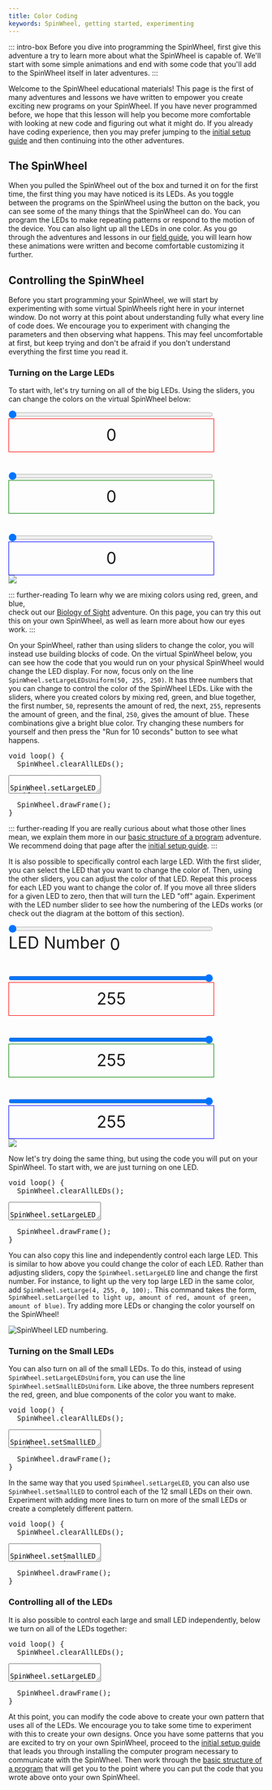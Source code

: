 ```yaml
---
title: Color Coding
keywords: SpinWheel, getting started, experimenting
---
```


<link rel="stylesheet" href="/simspinwheel/simspinwheel.css">
<script src='/simspinwheel/simspinwheel.js'></script>

::: intro-box
Before you dive into programming the SpinWheel, 
first give this adventure a try to learn more about what the SpinWheel is capable of.
We'll start with some simple animations
and end with some code that you'll add to the SpinWheel itself in later adventures.
:::

Welcome to the SpinWheel educational materials! 
This page is the first of many adventures and lessons we have written
to empower you create exciting new programs on your SpinWheel.
If you have never programmed before, 
we hope that this lesson will help you become more comfortable 
with looking at new code and figuring out what it might do.
If you already have coding experience, 
then you may prefer jumping to the [initial setup guide](/quickstart)
and then continuing into the other adventures.


## The SpinWheel

When you pulled the SpinWheel out of the box and turned it on for the first time,
the first thing you may have noticed is its LEDs. 
As you toggle between the programs on the SpinWheel using the button on the back,
you can see some of the many things that the SpinWheel can do.
You can program the LEDs to make repeating patterns or respond to the motion of the device.
You can also light up all the LEDs in one color. 
As you go through the adventures and lessons in our [field guide](/book), 
you will learn how these animations were written and become comfortable customizing it further.

## Controlling the SpinWheel

Before you start programming your SpinWheel, 
we will start by experimenting with some virtual SpinWheels
right here in your internet window.
Do not worry at this point about understanding fully what 
every line of code does.
We encourage you to experiment with changing the parameters
and then observing what happens.
This may feel uncomfortable at first,
but keep trying and don't be afraid if you don't understand
everything the first time you read it.

### Turning on the Large LEDs

To start with, let's try turning on all of the big LEDs.
Using the sliders, you can change the colors
on the virtual SpinWheel below:

<!--WARNING: This really abuses the virtual spinwheel code. Here be dragons... and bugs...-->
<style>
.colortests {
  font-size: 2rem;
  text-shadow:
    -1px -1px 0 white,
    1px -1px 0  white,
    -1px 1px 0  white,
    1px 1px 0   white;
}
.colortests input {
  width: 80%;
  margin: 0;
}
.colortests span {
  display: inline-block;
  text-align: center;
  vertical-align: middle;
}
.colortests .vis {
  width: 80%;
  height: 2em;
  line-height: 2em;
  border: solid 1px;
}
.redshow {border-color: red !important;}
.greenshow {border-color: green !important;}
.blueshow {border-color: blue !important;}
</style>
<div id="first-color" class="ssw-container ssw-skip">
<div class="ssw-code">
<div class="colortests">
<div><input type="range" min="0" max="255" value="0" class="red"><br><span class="vis redshow">0</span><br><br><input type="range" min="0" max="255" value="0" class="green"><br><span class="vis greenshow">0</span><br><br><input type="range" min="0" max="255" value="0" class="blue"><br><span class="vis blueshow">0</span></div>
<script>
var firstcolornode = document.getElementById("first-color");
function changeColor(){
  var r = firstcolornode.getElementsByClassName("red")[0].value;
  var g = firstcolornode.getElementsByClassName("green")[0].value;
  var b = firstcolornode.getElementsByClassName("blue")[0].value;
  var col =`rgb(${r},${g},${b})`;
  for (let led of firstcolornode.getElementsByClassName("ssw-large-led")) {
    led.style["background-color"]=col;
  }
  firstcolornode.getElementsByClassName("redshow")[0].innerHTML=r;
  firstcolornode.getElementsByClassName("redshow")[0].style["background-color"]=`rgb(${r},0,0)`;
  firstcolornode.getElementsByClassName("greenshow")[0].innerHTML=g;
  firstcolornode.getElementsByClassName("greenshow")[0].style["background-color"]=`rgb(0,${g},0)`;
  firstcolornode.getElementsByClassName("blueshow")[0].innerHTML=b;
  firstcolornode.getElementsByClassName("blueshow")[0].style["background-color"]=`rgb(0,0,${b})`;
}
firstcolornode.getElementsByClassName("red")[0].oninput = changeColor;
firstcolornode.getElementsByClassName("green")[0].oninput = changeColor;
firstcolornode.getElementsByClassName("blue")[0].oninput = changeColor;
changeColor();
</script>
</div>
</div>
<div class="ssw-vis-out" style="width: 200px;">
<div class="ssw-vis">
<div>
<img src="/simspinwheel/spinwheel_invertgray.png">
<div class="ssw-large-led ssw-large-led0"></div>
<div class="ssw-large-led ssw-large-led1"></div>
<div class="ssw-large-led ssw-large-led2"></div>
<div class="ssw-large-led ssw-large-led3"></div>
<div class="ssw-large-led ssw-large-led4"></div>
<div class="ssw-large-led ssw-large-led5"></div>
<div class="ssw-large-led ssw-large-led6"></div>
<div class="ssw-large-led ssw-large-led7"></div>
<div class="ssw-small-led ssw-small-led0"></div>
<div class="ssw-small-led ssw-small-led1"></div>
<div class="ssw-small-led ssw-small-led2"></div>
<div class="ssw-small-led ssw-small-led3"></div>
<div class="ssw-small-led ssw-small-led4"></div>
<div class="ssw-small-led ssw-small-led5"></div>
<div class="ssw-small-led ssw-small-led6"></div>
<div class="ssw-small-led ssw-small-led7"></div>
<div class="ssw-small-led ssw-small-led8"></div>
<div class="ssw-small-led ssw-small-led9"></div>
<div class="ssw-small-led ssw-small-led10"></div>
<div class="ssw-small-led ssw-small-led11"></div>
</div>
</div>
</div>
</div>



::: further-reading
To learn why we are mixing colors using red, green, and blue,  
check out our [Biology of Sight](/sight) adventure.
On this page, you can try this out this on your own SpinWheel, 
as well as learn more about how our eyes work.
::: 

On your SpinWheel, rather than using sliders to change the color, 
you will instead use building blocks of code.
On the virtual SpinWheel below, you can see how the code that you
would run on your physical SpinWheel would change the LED display.
For now, focus only on the line `SpinWheel.setLargeLEDsUniform(50, 255, 250)`.
It has three numbers that you can change to control the color of the SpinWheel LEDs. 
Like with the sliders, where you created colors by mixing red, green, and blue together,
the first number, `50`, represents the amount of red, 
the next, `255`, represents the amount of green, 
and the final, `250`, gives the amount of blue.
These combinations give a bright blue color.
Try changing these numbers for yourself 
and then press the "Run for 10 seconds" button to see what happens.

<!-- fast timer -->
<div class="ssw-codecontent" markdown=0>
<pre class="ssw-codeblock">
void loop() {
  SpinWheel.clearAllLEDs();
</pre>
<textarea class="ssw-codeblock">
  SpinWheel.setLargeLEDsUniform(50, 255, 250);
</textarea>
<pre class="ssw-codeblock">
  SpinWheel.drawFrame();
}
</pre>
</div>

::: further-reading
If you are really curious about what those other lines mean, 
we explain them more in our [basic structure of a program](basics) adventure.
We recommend doing that page after the [initial setup guide](/quickstart).
:::

It is also possible to specifically control each large LED. With the first slider, you can select the LED that you want to change the color of. Then, using the other sliders, you can adjust the color of that LED. Repeat this process for each LED you want to change the color of. If you move all three sliders for a given LED to zero, then that will turn the LED "off" again. Experiment with the LED number slider to see how the numbering of the LEDs works (or check out the diagram at the bottom of this section).

<!--WARNING: This really abuses the virtual spinwheel code. Here be dragons... and bugs...-->
<div id="second-color" class="ssw-container ssw-skip">
<div class="ssw-code">
<div class="colortests">
<div><input type="range" min="0" max="7" value="0" class="number"><br>LED Number <span class="numshow">0</span><br><br><input type="range" min="0" max="255" value="255" class="red"><br><span class="vis redshow">255</span><br><br><input type="range" min="0" max="255" value="255" class="green"><br><span class="vis greenshow">255</span><br><br><input type="range" min="0" max="255" value="255" class="blue"><br><span class="vis blueshow">255</span></div>
<script>
var secondcolornode = document.getElementById("second-color");
function changeSingleColor(){
  var n = secondcolornode.getElementsByClassName("number")[0].value;
  var r = secondcolornode.getElementsByClassName("red")[0].value;
  var g = secondcolornode.getElementsByClassName("green")[0].value;
  var b = secondcolornode.getElementsByClassName("blue")[0].value;
  var col =`rgb(${r},${g},${b})`;
  secondcolornode.getElementsByClassName(`ssw-large-led${n}`)[0].style["background-color"]=col;
  secondcolornode.getElementsByClassName("numshow")[0].innerHTML=n;
  secondcolornode.getElementsByClassName("redshow")[0].innerHTML=r;
  secondcolornode.getElementsByClassName("redshow")[0].style["background-color"]=`rgb(${r},0,0)`;
  secondcolornode.getElementsByClassName("greenshow")[0].innerHTML=g;
  secondcolornode.getElementsByClassName("greenshow")[0].style["background-color"]=`rgb(0,${g},0)`;
  secondcolornode.getElementsByClassName("blueshow")[0].innerHTML=b;
  secondcolornode.getElementsByClassName("blueshow")[0].style["background-color"]=`rgb(0,0,${b})`;
}
function changeSingleColorNumber(){
  var n = secondcolornode.getElementsByClassName("number")[0].value;
  secondcolornode.getElementsByClassName("numshow")[0].innerHTML=n;
}
secondcolornode.getElementsByClassName("number")[0].oninput = changeSingleColorNumber;
secondcolornode.getElementsByClassName("red")[0].oninput = changeSingleColor;
secondcolornode.getElementsByClassName("green")[0].oninput = changeSingleColor;
secondcolornode.getElementsByClassName("blue")[0].oninput = changeSingleColor;
changeSingleColor();
</script>
</div>
</div>
<div class="ssw-vis-out" style="width: 200px;">
<div class="ssw-vis">
<div>
<img src="/simspinwheel/spinwheel_invertgray.png">
<div class="ssw-large-led ssw-large-led0"></div>
<div class="ssw-large-led ssw-large-led1"></div>
<div class="ssw-large-led ssw-large-led2"></div>
<div class="ssw-large-led ssw-large-led3"></div>
<div class="ssw-large-led ssw-large-led4"></div>
<div class="ssw-large-led ssw-large-led5"></div>
<div class="ssw-large-led ssw-large-led6"></div>
<div class="ssw-large-led ssw-large-led7"></div>
<div class="ssw-small-led ssw-small-led0"></div>
<div class="ssw-small-led ssw-small-led1"></div>
<div class="ssw-small-led ssw-small-led2"></div>
<div class="ssw-small-led ssw-small-led3"></div>
<div class="ssw-small-led ssw-small-led4"></div>
<div class="ssw-small-led ssw-small-led5"></div>
<div class="ssw-small-led ssw-small-led6"></div>
<div class="ssw-small-led ssw-small-led7"></div>
<div class="ssw-small-led ssw-small-led8"></div>
<div class="ssw-small-led ssw-small-led9"></div>
<div class="ssw-small-led ssw-small-led10"></div>
<div class="ssw-small-led ssw-small-led11"></div>
</div>
</div>
</div>
</div>

Now let's try doing the same thing, 
but using the code you will put on your SpinWheel.
To start with, we are just turning on one LED.

<!-- fast timer -->
<div class="ssw-codecontent" markdown=0>
<pre class="ssw-codeblock">
void loop() {
  SpinWheel.clearAllLEDs();
</pre>
<textarea class="ssw-codeblock">
  SpinWheel.setLargeLED(0, 255, 0, 100);
</textarea>
<pre class="ssw-codeblock">
  SpinWheel.drawFrame();
}
</pre>
</div>

You can also copy this line and independently control each large LED.
This is similar to how above you could change the color of each LED.
Rather than adjusting sliders, copy the `SpinWheel.setLargeLED` line 
and change the first number. For instance, to light up the very top large LED
in the same color, add `SpinWheel.setLarge(4, 255, 0, 100);`.
This command takes the form, 
`SpinWheel.setLarge(led to light up, amount of red, amount of green, amount of blue)`.
Try adding more LEDs or changing the color yourself on the SpinWheel!

![SpinWheel LED numbering.](/images/spinwheel_with_numbers.png "SpinWheel LED numbering")

### Turning on the Small LEDs

You can also turn on all of the small LEDs.
To do this, instead of using `SpinWheel.setLargeLEDsUniform`, 
you can use the line  
`SpinWheel.setSmallLEDsUniform`.
Like above, the three numbers represent the red, green, and blue 
components of the color you want to make.

<!-- fast timer -->
<div class="ssw-codecontent" markdown=0>
<pre class="ssw-codeblock">
void loop() {
  SpinWheel.clearAllLEDs();
</pre>
<textarea class="ssw-codeblock">
  SpinWheel.setSmallLEDsUniform(0, 200, 255);
</textarea>
<pre class="ssw-codeblock">
  SpinWheel.drawFrame();
}
</pre>
</div>

In the same way that you used `SpinWheel.setLargeLED`, 
you can also use `SpinWheel.setSmallLED` to control 
each of the 12 small LEDs on their own.
Experiment with adding more lines to turn on more of the small LEDs
or create a completely different pattern.

<!-- fast timer -->
<div class="ssw-codecontent" markdown=0>
<pre class="ssw-codeblock">
void loop() {
  SpinWheel.clearAllLEDs();
</pre>
<textarea class="ssw-codeblock">
  SpinWheel.setSmallLED(2, 0, 255, 0);
  SpinWheel.setSmallLED(5, 0, 255, 0);
  SpinWheel.setSmallLED(8, 0, 255, 0);
  SpinWheel.setSmallLED(11, 0, 255, 0);
</textarea>
<pre class="ssw-codeblock">
  SpinWheel.drawFrame();
}
</pre>
</div>


### Controlling all of the LEDs 

It is also possible to control each large and small LED independently,
below we turn on all of the LEDs together:

<!-- fast timer -->
<div class="ssw-codecontent" markdown=0>
<pre class="ssw-codeblock">
void loop() {
  SpinWheel.clearAllLEDs();
</pre>
<textarea class="ssw-codeblock">
  SpinWheel.setLargeLED(0, 255, 250, 0);
  SpinWheel.setLargeLED(2, 255, 250, 0);
  SpinWheel.setLargeLED(5, 255, 250, 0);
  SpinWheel.setLargeLED(7, 255, 250, 0);

  SpinWheel.setLargeLED(1, 255, 0, 0);
  SpinWheel.setLargeLED(3, 255, 0, 0);
  SpinWheel.setLargeLED(4, 255, 0, 0);
  SpinWheel.setLargeLED(6, 255, 0, 0);

  SpinWheel.setSmallLED(0, 255, 70, 0);
  SpinWheel.setSmallLED(1, 255, 100, 0);
  SpinWheel.setSmallLED(2, 255, 200, 0);

  SpinWheel.setSmallLED(3, 255, 200, 0);
  SpinWheel.setSmallLED(4, 255, 100, 0);
  SpinWheel.setSmallLED(5, 255, 70, 0);

  SpinWheel.setSmallLED(6, 255, 70, 0);
  SpinWheel.setSmallLED(7, 255, 100, 0);
  SpinWheel.setSmallLED(8, 255, 200, 0);

  SpinWheel.setSmallLED(9, 255, 200, 0);
  SpinWheel.setSmallLED(10, 255, 100, 0);
  SpinWheel.setSmallLED(11, 255, 70, 0);
</textarea>
<pre class="ssw-codeblock">
  SpinWheel.drawFrame();
}
</pre>
</div>

At this point, you can modify the code above to create your own pattern
that uses all of the LEDs.
We encourage you to take some time to experiment with this to create your own designs.
Once you have some patterns that you are excited 
to try on your own SpinWheel, proceed to the [initial setup guide](/quickstart)
that leads you through installing the computer program necessary to communicate with the SpinWheel.
Then work through the [basic structure of a program](/basics) 
that will get you to the point where you can put the code that you wrote above
onto your own SpinWheel.
